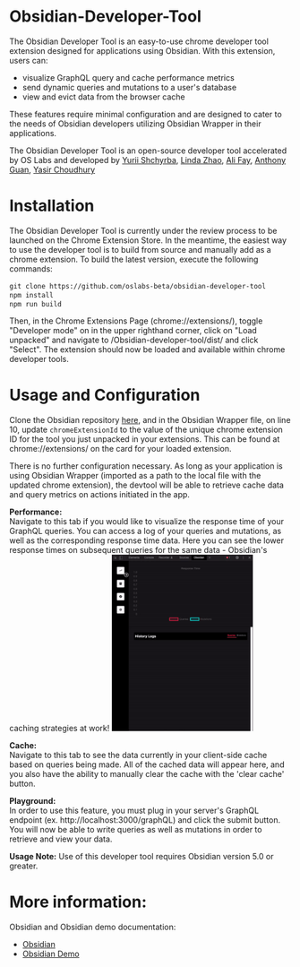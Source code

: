 # Obsidian-Developer-Tool

The Obsidian Developer Tool is an easy-to-use chrome developer tool extension designed for applications using Obsidian. With this extension, users can:

- visualize GraphQL query and cache performance metrics 
- send dynamic queries and mutations to a user's database 
- view and evict data from the browser cache

These features require minimal configuration and are designed to cater to the needs of Obsidian developers utilizing Obsidian Wrapper in their applications.

The Obsidian Developer Tool is an open-source developer tool accelerated by OS Labs and developed by [Yurii Shchyrba](https://github.com/YuriiShchyrba),   [Linda Zhao](https://github.com/lzhao15), [Ali Fay](https://github.com/ali-fay), [Anthony Guan](https://github.com/guananthony), [Yasir Choudhury](https://github.com/Yasir-Choudhury)   

# Installation

The Obsidian Developer Tool is currently under the review process to be launched on the Chrome Extension Store. In the meantime, the easiest way to use the developer tool is to build from source and manually add as a chrome extension. To build the latest version, execute the following commands:


```
git clone https://github.com/oslabs-beta/obsidian-developer-tool 
npm install
npm run build
```

Then, in the Chrome Extensions Page (chrome://extensions/), toggle "Developer mode" on in the upper righthand corner, click on "Load unpacked" and navigate to /Obsidian-developer-tool/dist/ and click "Select". The extension should now be loaded and available within chrome developer tools.

# Usage and Configuration
Clone the Obsidian repository [here](https://github.com/open-source-labs/obsidian), and in the Obsidian Wrapper file, on line 10, update ```chromeExtensionId``` to the value of the unique chrome extension ID for the tool you just unpacked in your extensions. This can be found at chrome://extensions/ on the card for your loaded extension.

There is no further configuration necessary. As long as your application is using Obsidian Wrapper (imported as a path to the local file with the updated chrome extension), the devtool will be able to retrieve cache data and query metrics on actions initiated in the app. 

**Performance:** <br/>
Navigate to this tab if you would like to visualize the response time of your GraphQL queries. You can access a log of your queries and mutations, as well as the corresponding response time data. Here you can see the lower response times on subsequent queries for the same data - Obsidian's caching strategies at work!
<img src='./src/assets/gifs/performance.gif' width="50%">

**Cache:** <br/>
Navigate to this tab to see the data currently in your client-side cache based on queries being made. All of the cached data will appear here, and you also have the ability to manually clear the cache with the 'clear cache' button. 

**Playground:** <br/>
In order to use this feature, you must plug in your server's GraphQL endpoint (ex. http://localhost:3000/graphQL) and click the submit button. You will now be able to write queries as well as mutations in order to retrieve and view your data. 

**Usage Note:**
Use of this developer tool requires Obsidian version 5.0 or greater.

# More information:
Obsidian and Obsidian demo documentation: 
* [Obsidian](https://github.com/open-source-labs/obsidian) 
* [Obsidian Demo](https://github.com/oslabs-beta/obsidian-demo-5.0) 
